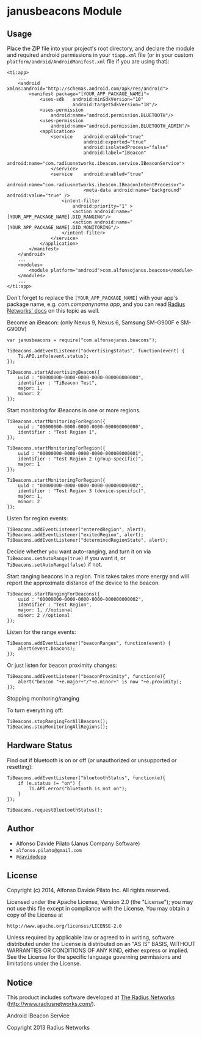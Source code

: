 # janusbeacons Module

## Usage

Place the ZIP file into your project's root directory, and declare the module and required android permissions in your `tiapp.xml` file (or in your custom `platform/android/AndroidManifest.xml` file if you are using that):

	<ti:app>
		...
		<android xmlns:android="http://schemas.android.com/apk/res/android">
			<manifest package="[YOUR_APP_PACKAGE_NAME]">
				<uses-sdk	android:minSdkVersion="10"
							android:targetSdkVersion="18"/>
				<uses-permission
					android:name="android.permission.BLUETOOTH"/>
				<uses-permission
					android:name="android.permission.BLUETOOTH_ADMIN"/>
				<application>
					<service	android:enabled="true"
								android:exported="true"
								android:isolatedProcess="false"
								android:label="iBeacon"
								android:name="com.radiusnetworks.ibeacon.service.IBeaconService">
					</service>
					<service	android:enabled="true"
								android:name="com.radiusnetworks.ibeacon.IBeaconIntentProcessor">
								<meta-data android:name="background" android:value="true" />
						<intent-filter
							android:priority="1" >
							<action android:name="[YOUR_APP_PACKAGE_NAME].DID_RANGING"/>
							<action android:name="[YOUR_APP_PACKAGE_NAME].DID_MONITORING"/>
						</intent-filter>
					</service>
				</application>
			</manifest>
		</android>
		...
		<modules>
			<module platform="android">com.alfonsojanus.beacons</module>
		</modules>
		...
	</ti:app>

Don't forget to replace the `[YOUR_APP_PACKAGE_NAME]` with your app's package name, e.g. *com.companyname.app*, and you can read [Radius Networks' docs](http://altbeacon.github.io/android-beacon-library/configure.html) on this topic as well.

Become an iBeacon: (only Nexus 9, Nexus 6, Samsung SM-G900F e SM-G900V)

	var janusbeacons = require("com.alfonsojanus.beacons");

	TiBeacons.addEventListener("advertisingStatus", function(event) {
    	Ti.API.info(event.status);
	});

	TiBeacons.startAdvertisingBeacon({
   		uuid : "00000000-0000-0000-0000-000000000000",
   		identifier : "TiBeacon Test",
   		major: 1,
   		minor: 2
	});

Start monitoring for iBeacons in one or more regions. 

	TiBeacons.startMonitoringForRegion({
    	uuid : "00000000-0000-0000-0000-000000000000",
   	 	identifier : "Test Region 1",
	});

	TiBeacons.startMonitoringForRegion({
    	uuid : "00000000-0000-0000-0000-000000000001",
    	identifier : "Test Region 2 (group-specific)",
    	major: 1
	});

	TiBeacons.startMonitoringForRegion({
    	uuid : "00000000-0000-0000-0000-000000000002",
   	 	identifier : "Test Region 3 (device-specific)",
    	major: 1,
   		minor: 2
	});
	
Listen for region events:

	TiBeacons.addEventListener("enteredRegion", alert);
	TiBeacons.addEventListener("exitedRegion", alert);
	TiBeacons.addEventListener("determinedRegionState", alert);
	
Decide whether you want auto-ranging, and turn it on via `TiBeacons.setAutoRange(true)` if you want it, or `TiBeacons.setAutoRange(false)` if not.	

Start ranging beacons in a region. This takes takes more energy and will report the approximate distance of the device to the beacon.

	TiBeacons.startRangingForBeacons({
    	uuid : "00000000-0000-0000-0000-000000000002",
    	identifier : "Test Region",
 	   	major: 1, //optional
   	 	minor: 2 //optional
	});

Listen for the range events:

	TiBeacons.addEventListener("beaconRanges", function(event) {
  	 	alert(event.beacons);
	});

Or just listen for beacon proximity changes:

	TiBeacons.addEventListener("beaconProximity", function(e){
   		alert("beacon "+e.major+"/"+e.minor+" is now "+e.proximity);
	});
	
Stopping monitoring/ranging

To turn everything off:

    TiBeacons.stopRangingForAllBeacons();
    TiBeacons.stopMonitoringAllRegions();


## Hardware Status

Find out if bluetooth is on or off (or unauthorized or unsupported or resetting):

	TiBeacons.addEventListener("bluetoothStatus", function(e){
  	 	if (e.status != "on") {
      		Ti.API.error("bluetooth is not on");
   		}
	});

	TiBeacons.requestBluetoothStatus();

## Author

* Alfonso Davide Pilato (Janus Company Software)
* `alfonso.pilato@gmail.com`
* [`@davidedepp`](http://twitter.com/davidedepp)

## License

Copyright (c) 2014, Alfonso Davide Pilato Inc. All rights reserved.

Licensed under the Apache License, Version 2.0 (the "License");
you may not use this file except in compliance with the License.
You may obtain a copy of the License at

    http://www.apache.org/licenses/LICENSE-2.0

Unless required by applicable law or agreed to in writing, software
distributed under the License is distributed on an "AS IS" BASIS,
WITHOUT WARRANTIES OR CONDITIONS OF ANY KIND, either express or implied.
See the License for the specific language governing permissions and
limitations under the License.

## Notice

This product includes software developed at
[The Radius Networks](http://www.radiusnetworks.com/) (http://www.radiusnetworks.com/).

Android IBeacon Service

Copyright 2013 Radius Networks
